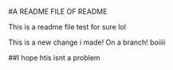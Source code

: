 #A README FILE OF README

This is a readme file test for sure lol

This is a new change i made! On a branch! boiiii 

##I hope htis isnt a problem
